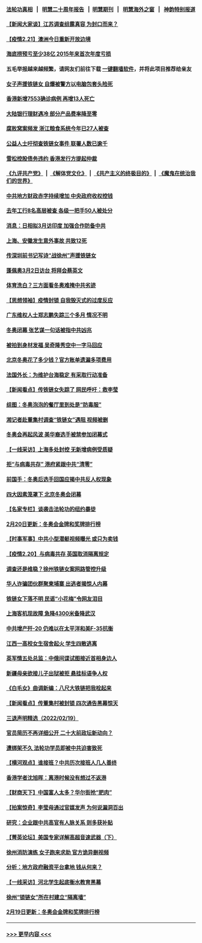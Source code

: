#### [法轮功真相](https://github.com/gfw-breaker/truth/blob/master/README.md?t=0) &nbsp;&nbsp;|&nbsp;&nbsp; [明慧二十周年报告](https://github.com/gfw-breaker/mh-reports/blob/master/README.md?t=0) &nbsp;&nbsp;|&nbsp;&nbsp;[明慧期刊](https://github.com/gfw-breaker/mh-qikan) &nbsp;&nbsp;|&nbsp;&nbsp; [明慧海外之窗](https://github.com/gfw-breaker/mh-news/blob/master/README.md?t=0) &nbsp;&nbsp;|&nbsp;&nbsp; [神韵特别报道](https://github.com/gfw-breaker/mh-news/blob/master/shenyun.md?t=0)
#### [【新闻大家谈】江苏调查组露真容 为封口而来？](../pages/nsc413/n13594365.md?t=02212350) 
#### [【疫情2.21】澳洲今日重新开放边境](../pages/nsc413/n13593717.md?t=02212350) 
#### [海底捞预亏至少38亿 2015年来首次年度亏损](../pages/nsc413/n13593726.md?t=02212350) 
#### 五毛举报越来越频繁，请网友们前往下载 [一键翻墙软件](https://github.com/gfw-breaker/ssr-accounts)，并将此项目推荐给亲友
#### [女子声援铁链女 自爆被警方以电脑包套头险死](../pages/nsc413/n13593618.md?t=02212350) 
#### [香港新增7553确诊病例 再增13人死亡](../pages/nsc413/n13593697.md?t=02212350) 
#### [大陆银行理财遇冷 部分产品费率降至零](../pages/nsc413/n13593471.md?t=02212350) 
#### [腐败窝案频发 浙江粮食系统今年已27人被查](../pages/nsc413/n13593504.md?t=02212350) 
#### [公益人士吁彻查铁链⼥事件 联署人数已逾千](../pages/nsc413/n13592639.md?t=02212350) 
#### [雪松控股债务违约 香港发行方提起仲裁](../pages/nsc413/n13592827.md?t=02212350) 
#### [《九评共产党》](https://github.com/begood0513/9ping.md/blob/master/README.md) &nbsp;|&nbsp; [《解体党文化》](../../../../jtdwh.md/blob/master/README.md)  &nbsp;|&nbsp; [《共产主义的终极目的》](../../../../gczydzjmd.md/blob/master/README.md) &nbsp;|&nbsp; [《魔鬼在统治我们的世界》](../../../../mgztzwmdsj.md/blob/master/README.md) 
#### [中共地方财政赤字持续增加 中央政府收权控钱](../pages/nsc413/n13593424.md?t=02212350) 
#### [去年工行8名高层被查 各级一把手50人被处分](../pages/nsc413/n13593107.md?t=02212350) 
#### [消息：日相拟3月访印度 加强合作防备中共](../pages/nsc413/n13592915.md?t=02212350) 
#### [上海、安徽发生意外事故 共致12死](../pages/nsc413/n13593237.md?t=02212350) 
#### [传深圳前书记写诗“战徐州”声援铁链女](../pages/nsc413/n13592905.md?t=02212350) 
#### [蓬佩奥3月2日访台 将拜会蔡英文](../pages/nsc413/n13592670.md?t=02212350) 
#### [体育洗白？三方面看冬奥难掩中共劣迹](../pages/nsc413/n13592151.md?t=02212350) 
#### [【思想领袖】疫情封锁 自我毁灭式的过度反应](../pages/nsc413/n13561019.md?t=02212350) 
#### [广东维权人士郑志鹏失踪三个多月 情况不明](../pages/nsc413/n13590822.md?t=02212350) 
#### [冬奥闭幕 张艺谋一句话被指中共凶兆](../pages/nsc413/n13591920.md?t=02212350) 
#### [被拍到身材发福 吴奇隆秀空中一字马回应](../pages/nsc413/n13592298.md?t=02212350) 
#### [北京冬奥花了多少钱？官方账单遗漏多项费用](../pages/nsc413/n13592382.md?t=02212350) 
#### [法国外长：为维护台海稳定 有采取行动准备](../pages/nsc413/n13592450.md?t=02212350) 
#### [【新闻看点】传铁链女失踪了 网民呼吁：救李莹](../pages/nsc413/n13592380.md?t=02212350) 
#### [组图：冬奥泡泡的餐厅里到处是“防毒服”](../pages/nsc413/n13590525.md?t=02212350) 
#### [湘记者赴董集村调查“铁链女”遇阻 视频被删](../pages/nsc413/n13592226.md?t=02212350) 
#### [冬奥会再起风波 美华裔选手被禁参加闭幕式](../pages/nsc413/n13592206.md?t=02212350) 
#### [【一线采访】上海多处封控 无新增病例受质疑](../pages/nsc413/n13592005.md?t=02212350) 
#### [拒“与病毒共存” 港府紧跟中共“清零”](../pages/nsc413/n13592153.md?t=02212350) 
#### [前国手：冬奥后选手回国应揭中共反人权现象](../pages/nsc413/n13591581.md?t=02212350) 
#### [四大因素笼罩下 北京冬奥会闭幕](../pages/nsc413/n13591934.md?t=02212350) 
#### [【名家专栏】谈袭击法轮功的纽约暴徒](../pages/nsc413/n13591735.md?t=02212350) 
#### [2月20日更新：冬奥会金牌和奖牌排行榜](../pages/nsc413/n13591588.md?t=02212350) 
#### [【时事军事】中共小型潜艇视频曝光 或只为卖钱](../pages/nsc413/n13591324.md?t=02212350) 
#### [【疫情2.20】与病毒共存 英国取消隔离规定](../pages/nsc413/n13591345.md?t=02212350) 
#### [调查还是维稳？徐州铁链女案网路管控升级](../pages/nsc413/n13591404.md?t=02212350) 
#### [华人诈骗团伙群聚柬埔寨 出逃者揭惊人内幕](../pages/nsc413/n13591415.md?t=02212350) 
#### [铁链女下落不明 民谣“小花梅”令网友泪目](../pages/nsc413/n13591317.md?t=02212350) 
#### [上海客机现故障 急降4300米备降武汉](../pages/nsc413/n13590807.md?t=02212350) 
#### [中共增产歼-20 仍难以在太平洋和美F-35抗衡](../pages/nsc413/n13580045.md?t=02212350) 
#### [江西一高校女生宿舍起火 学生四散逃离](../pages/nsc413/n13590804.md?t=02212350) 
#### [英军情五处总监：中俄间谍试图接近首相身边人](../pages/nsc413/n13590168.md?t=02212350) 
#### [新疆母亲欲接儿子出狱被拒 悬挂标语争人权](../pages/nsc413/n13590547.md?t=02212350) 
#### [《白毛女》曲调新编：八尺大铁链把我栓起来](../pages/nsc413/n13590654.md?t=02212350) 
#### [【新闻看点】传董集村被封锁 四次通告黑幕惊天](../pages/nsc413/n13590190.md?t=02212350) 
#### [三退声明精选（2022/02/19）](../pages/nsc413/n13590603.md?t=02212350) 
#### [官员简历不再详细公开 二十大前政坛新动向？](../pages/nsc413/n13590468.md?t=02212350) 
#### [遭绑架不久 法轮功学员即被中共迫害致死](../pages/nsc413/n13587121.md?t=02212350) 
#### [【横河观点】谁接班？中共历次接班人几人善终](../pages/nsc413/n13590357.md?t=02212350) 
#### [香港学者沈旭晖：离港时候没有想过不返港](../pages/nsc413/n13590327.md?t=02212350) 
#### [【财商天下】中国富人太多？华尔街抢“肥肉”](../pages/nsc413/n13590241.md?t=02212350) 
#### [【拍案惊奇】李莹母通过官媒发声 为何说漏洞百出](../pages/nsc413/n13590180.md?t=02212350) 
#### [研究：企业跟中共高官有人脉关系 则多获补贴](../pages/nsc413/n13590139.md?t=02212350) 
#### [【菁英论坛】美国专家详解高超音速武器（下）](../pages/nsc413/n13589925.md?t=02212350) 
#### [徐州消防演练 女子跑来求助 官方诡异删视频](../pages/nsc413/n13590141.md?t=02212350) 
#### [分析：地方政府融资平台拿地 钱从何来？](../pages/nsc413/n13590084.md?t=02212350) 
#### [【一线采访】河北学生起底衡水教育黑幕](../pages/nsc413/n13590099.md?t=02212350) 
#### [徐州“锁链女”所在村建立“隔离墙”](../pages/nsc413/n13590035.md?t=02212350) 
#### [2月19日更新：冬奥会金牌和奖牌排行榜](../pages/nsc413/n13589467.md?t=02212350) 

----
#### [ >>> 更早内容 <<< ](../indexes/nsc413-earlier.md)
